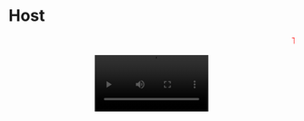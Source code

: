 # Host
<marquee behavior="scroll" direction="left">
  <span style="color: red;">T</span>
  <span style="color: green;">q</span>
  <span style="color: blue;">m</span>
  <span style="color: orange;"> </span>
  <span style="color: purple;">D</span>
  <span style="color: cyan;">a</span>
  <span style="color: magenta;">n</span>
  <span style="color: yellow;">i</span>
  <span style="color: lime;">s</span>
  <span style="color: pink;">,</span>
  <span style="color: teal;"> </span>
  <span style="color: violet;">e</span>
  <span style="color: lightblue;">s</span>
  <span style="color: gold;">t</span>
  <span style="color: darkgreen;">o</span>
  <span style="color: coral;"> </span>
  <span style="color: navy;">e</span>
  <span style="color: olive;">s</span>
  <span style="color: chocolate;"> </span>
  <span style="color: indigo;">u</span>
  <span style="color: darkred;">n</span>
  <span style="color: darkorange;">a</span>
  <span style="color: crimson;"> </span>
  <span style="color: green;">p</span>
  <span style="color: dodgerblue;">r</span>
  <span style="color: purple;">u</span>
  <span style="color: lime;">e</span>
  <span style="color: cyan;">b</span>
  <span style="color: magenta;">a</span>
  <span style="color: orange;"> </span>
  <span style="color: red;">&lt;</span>
  <span style="color: green;">3</span>
</marquee>
<br><br>
<div style="text-align: center;">
  <video width="200" controls style="max-width: 100%;">
    <source src="https://github.com/user-attachments/assets/63a9b68f-86c8-47f3-ae98-536e47921446" type="video/mp4">
  </video>
</div>
